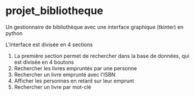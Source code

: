 # projet_bibliotheque
Un gestionnaire de bibliothèque avec une interface graphique (tkinter) en python

L'interface est divisée en 4 sections

1. La première section permet de rechercher dans la base de données, qui est divisée en 4 boutons
  1. Rechercher les livres empruntés par une personne
  2. Rechercher un livre emprunté avec l'ISBN
  3. Afficher les personnes en retard sur leur emprunt
  4. Rechercher un livre par mot-clé
